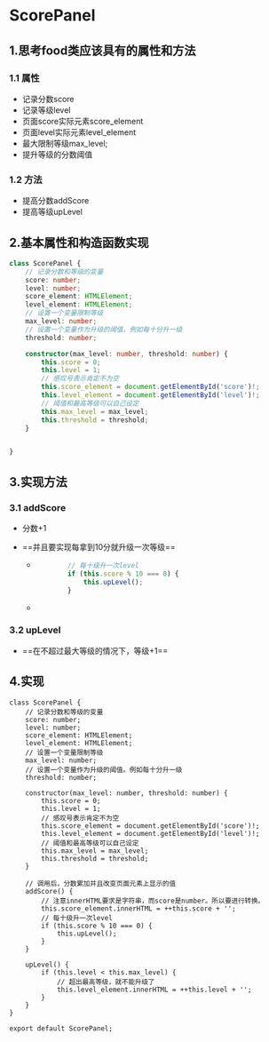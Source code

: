 # ScorePanel

## 1.思考food类应该具有的属性和方法

### 1.1 属性

- 记录分数score
- 记录等级level
- 页面score实际元素score_element
- 页面level实际元素level_element
- 最大限制等级max_level;
- 提升等级的分数阈值

### 1.2 方法

- 提高分数addScore
- 提高等级upLevel

## 2.基本属性和构造函数实现

``` typescript
class ScorePanel {
    // 记录分数和等级的变量
    score: number;
    level: number;
    score_element: HTMLElement;
    level_element: HTMLElement;
    // 设置一个变量限制等级
    max_level: number;
    // 设置一个变量作为升级的阈值。例如每十分升一级
    threshold: number;

    constructor(max_level: number, threshold: number) {
        this.score = 0;
        this.level = 1;
        // 感叹号表示肯定不为空
        this.score_element = document.getElementById('score')!;
        this.level_element = document.getElementById('level')!;
        // 阈值和最高等级可以自己设定
        this.max_level = max_level;
        this.threshold = threshold;
    }


}

```



## 3.实现方法

### 3.1 addScore

- 分数+1

- ==并且要实现每拿到10分就升级一次等级==

  - ``` typescript
            // 每十级升一次level
            if (this.score % 10 === 0) {
                this.upLevel();
            }
    ```

  - 

### 3.2 upLevel

- ==在不超过最大等级的情况下，等级+1==

## 4.实现

``` type
class ScorePanel {
    // 记录分数和等级的变量
    score: number;
    level: number;
    score_element: HTMLElement;
    level_element: HTMLElement;
    // 设置一个变量限制等级
    max_level: number;
    // 设置一个变量作为升级的阈值。例如每十分升一级
    threshold: number;

    constructor(max_level: number, threshold: number) {
        this.score = 0;
        this.level = 1;
        // 感叹号表示肯定不为空
        this.score_element = document.getElementById('score')!;
        this.level_element = document.getElementById('level')!;
        // 阈值和最高等级可以自己设定
        this.max_level = max_level;
        this.threshold = threshold;
    }

    // 调用后，分数累加并且改变页面元素上显示的值
    addScore() {
        // 注意innerHTML要求是字符串，而score是number。所以要进行转换。
        this.score_element.innerHTML = ++this.score + '';
        // 每十级升一次level
        if (this.score % 10 === 0) {
            this.upLevel();
        }
    }

    upLevel() {
        if (this.level < this.max_level) {
            // 超出最高等级，就不能升级了
            this.level_element.innerHTML = ++this.level + '';
        }
    }
}

export default ScorePanel;
```

